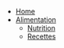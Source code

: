 <!-- docs/_sidebar.md -->
- [Home](/)
- [Alimentation](/Alimentation/)
  - [Nutrition](/Alimentation/Nutrition/)
  - [Recettes](/Alimentation/Recettes/)